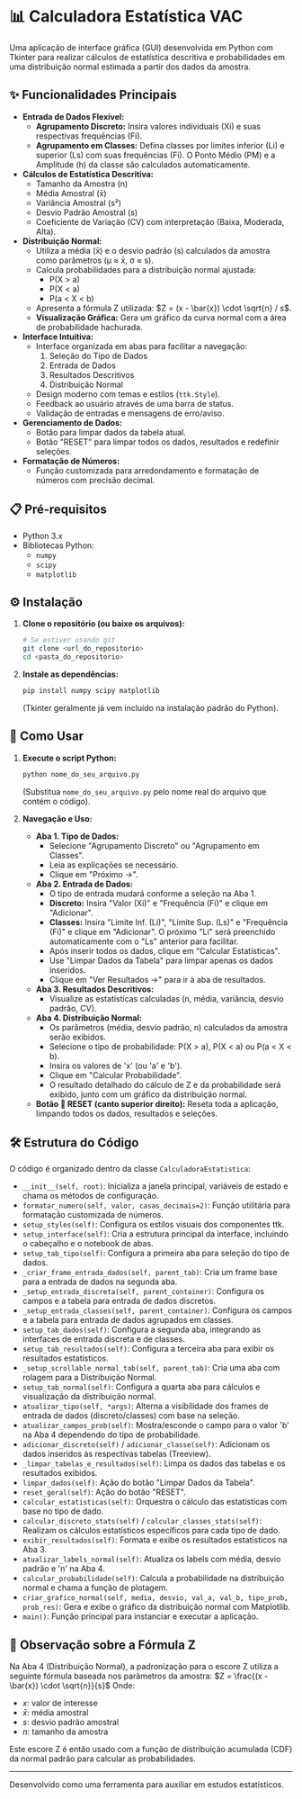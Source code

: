 # 📊 Calculadora Estatística VAC

Uma aplicação de interface gráfica (GUI) desenvolvida em Python com Tkinter para realizar cálculos de estatística descritiva e probabilidades em uma distribuição normal estimada a partir dos dados da amostra.

## ✨ Funcionalidades Principais

* **Entrada de Dados Flexível:**
    * **Agrupamento Discreto:** Insira valores individuais (Xi) e suas respectivas frequências (Fi).
    * **Agrupamento em Classes:** Defina classes por limites inferior (Li) e superior (Ls) com suas frequências (Fi). O Ponto Médio (PM) e a Amplitude (h) da classe são calculados automaticamente.
* **Cálculos de Estatística Descritiva:**
    * Tamanho da Amostra (n)
    * Média Amostral (x̄)
    * Variância Amostral (s²)
    * Desvio Padrão Amostral (s)
    * Coeficiente de Variação (CV) com interpretação (Baixa, Moderada, Alta).
* **Distribuição Normal:**
    * Utiliza a média (x̄) e o desvio padrão (s) calculados da amostra como parâmetros (μ ≈ x̄, σ ≈ s).
    * Calcula probabilidades para a distribuição normal ajustada:
        * P(X > a)
        * P(X < a)
        * P(a < X < b)
    * Apresenta a fórmula Z utilizada: $Z = (x - \bar{x}) \cdot \sqrt{n} / s$.
    * **Visualização Gráfica:** Gera um gráfico da curva normal com a área de probabilidade hachurada.
* **Interface Intuitiva:**
    * Interface organizada em abas para facilitar a navegação:
        1.  Seleção do Tipo de Dados
        2.  Entrada de Dados
        3.  Resultados Descritivos
        4.  Distribuição Normal
    * Design moderno com temas e estilos (`ttk.Style`).
    * Feedback ao usuário através de uma barra de status.
    * Validação de entradas e mensagens de erro/aviso.
* **Gerenciamento de Dados:**
    * Botão para limpar dados da tabela atual.
    * Botão "RESET" para limpar todos os dados, resultados e redefinir seleções.
* **Formatação de Números:**
    * Função customizada para arredondamento e formatação de números com precisão decimal.

## 📋 Pré-requisitos

* Python 3.x
* Bibliotecas Python:
    * `numpy`
    * `scipy`
    * `matplotlib`

## ⚙️ Instalação

1.  **Clone o repositório (ou baixe os arquivos):**
    ```bash
    # Se estiver usando git
    git clone <url_do_repositorio>
    cd <pasta_do_repositorio>
    ```
2.  **Instale as dependências:**
    ```bash
    pip install numpy scipy matplotlib
    ```
    (Tkinter geralmente já vem incluído na instalação padrão do Python).

## 🚀 Como Usar

1.  **Execute o script Python:**
    ```bash
    python nome_do_seu_arquivo.py
    ```
    (Substitua `nome_do_seu_arquivo.py` pelo nome real do arquivo que contém o código).

2.  **Navegação e Uso:**
    * **Aba 1. Tipo de Dados:**
        * Selecione "Agrupamento Discreto" ou "Agrupamento em Classes".
        * Leia as explicações se necessário.
        * Clique em "Próximo →".
    * **Aba 2. Entrada de Dados:**
        * O tipo de entrada mudará conforme a seleção na Aba 1.
        * **Discreto:** Insira "Valor (Xi)" e "Frequência (Fi)" e clique em "Adicionar".
        * **Classes:** Insira "Limite Inf. (Li)", "Limite Sup. (Ls)" e "Frequência (Fi)" e clique em "Adicionar". O próximo "Li" será preenchido automaticamente com o "Ls" anterior para facilitar.
        * Após inserir todos os dados, clique em "Calcular Estatísticas".
        * Use "Limpar Dados da Tabela" para limpar apenas os dados inseridos.
        * Clique em "Ver Resultados →" para ir à aba de resultados.
    * **Aba 3. Resultados Descritivos:**
        * Visualize as estatísticas calculadas (n, média, variância, desvio padrão, CV).
    * **Aba 4. Distribuição Normal:**
        * Os parâmetros (média, desvio padrão, n) calculados da amostra serão exibidos.
        * Selecione o tipo de probabilidade: P(X > a), P(X < a) ou P(a < X < b).
        * Insira os valores de 'x' (ou 'a' e 'b').
        * Clique em "Calcular Probabilidade".
        * O resultado detalhado do cálculo de Z e da probabilidade será exibido, junto com um gráfico da distribuição normal.
    * **Botão 🔄 RESET (canto superior direito):** Reseta toda a aplicação, limpando todos os dados, resultados e seleções.

## 🛠️ Estrutura do Código

O código é organizado dentro da classe `CalculadoraEstatistica`:

* `__init__(self, root)`: Inicializa a janela principal, variáveis de estado e chama os métodos de configuração.
* `formatar_numero(self, valor, casas_decimais=2)`: Função utilitária para formatação customizada de números.
* `setup_styles(self)`: Configura os estilos visuais dos componentes ttk.
* `setup_interface(self)`: Cria a estrutura principal da interface, incluindo o cabeçalho e o notebook de abas.
* `setup_tab_tipo(self)`: Configura a primeira aba para seleção do tipo de dados.
* `_criar_frame_entrada_dados(self, parent_tab)`: Cria um frame base para a entrada de dados na segunda aba.
* `_setup_entrada_discreta(self, parent_container)`: Configura os campos e a tabela para entrada de dados discretos.
* `_setup_entrada_classes(self, parent_container)`: Configura os campos e a tabela para entrada de dados agrupados em classes.
* `setup_tab_dados(self)`: Configura a segunda aba, integrando as interfaces de entrada discreta e de classes.
* `setup_tab_resultados(self)`: Configura a terceira aba para exibir os resultados estatísticos.
* `_setup_scrollable_normal_tab(self, parent_tab)`: Cria uma aba com rolagem para a Distribuição Normal.
* `setup_tab_normal(self)`: Configura a quarta aba para cálculos e visualização da distribuição normal.
* `atualizar_tipo(self, *args)`: Alterna a visibilidade dos frames de entrada de dados (discreto/classes) com base na seleção.
* `atualizar_campos_prob(self)`: Mostra/esconde o campo para o valor 'b' na Aba 4 dependendo do tipo de probabilidade.
* `adicionar_discreto(self)` / `adicionar_classe(self)`: Adicionam os dados inseridos às respectivas tabelas (Treeview).
* `_limpar_tabelas_e_resultados(self)`: Limpa os dados das tabelas e os resultados exibidos.
* `limpar_dados(self)`: Ação do botão "Limpar Dados da Tabela".
* `reset_geral(self)`: Ação do botão "RESET".
* `calcular_estatisticas(self)`: Orquestra o cálculo das estatísticas com base no tipo de dado.
* `calcular_discreto_stats(self)` / `calcular_classes_stats(self)`: Realizam os cálculos estatísticos específicos para cada tipo de dado.
* `exibir_resultados(self)`: Formata e exibe os resultados estatísticos na Aba 3.
* `atualizar_labels_normal(self)`: Atualiza os labels com média, desvio padrão e 'n' na Aba 4.
* `calcular_probabilidade(self)`: Calcula a probabilidade na distribuição normal e chama a função de plotagem.
* `criar_grafico_normal(self, media, desvio, val_a, val_b, tipo_prob, prob_res)`: Gera e exibe o gráfico da distribuição normal com Matplotlib.
* `main()`: Função principal para instanciar e executar a aplicação.

## 📝 Observação sobre a Fórmula Z

Na Aba 4 (Distribuição Normal), a padronização para o escore Z utiliza a seguinte fórmula baseada nos parâmetros da amostra:
$Z = \frac{(x - \bar{x}) \cdot \sqrt{n}}{s}$
Onde:
* $x$: valor de interesse
* $\bar{x}$: média amostral
* $s$: desvio padrão amostral
* $n$: tamanho da amostra

Este escore Z é então usado com a função de distribuição acumulada (CDF) da normal padrão para calcular as probabilidades.

---

Desenvolvido como uma ferramenta para auxiliar em estudos estatísticos.
